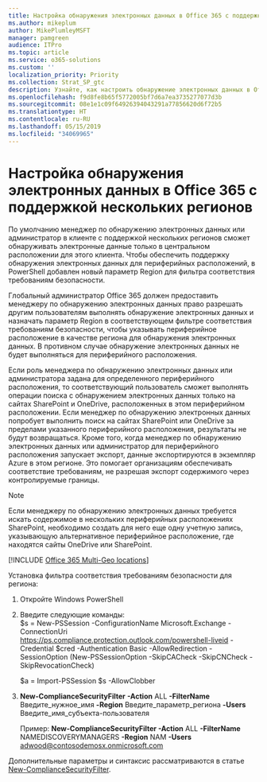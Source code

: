 ```yaml
---
title: Настройка обнаружения электронных данных в Office 365 с поддержкой нескольких регионов
ms.author: mikeplum
author: MikePlumleyMSFT
manager: pamgreen
audience: ITPro
ms.topic: article
ms.service: o365-solutions
ms.custom: ''
localization_priority: Priority
ms.collection: Strat_SP_gtc
description: Узнайте, как настроить обнаружение электронных данных в Office 365 с поддержкой нескольких регионов.
ms.openlocfilehash: f9d8fe8b65f5772005bf7d6a7ea3735277077d3b
ms.sourcegitcommit: 08e1e1c09f64926394043291a77856620d6f72b5
ms.translationtype: HT
ms.contentlocale: ru-RU
ms.lasthandoff: 05/15/2019
ms.locfileid: "34069965"
---
```

# <a name="office-365-multi-geo-ediscovery-configuration"></a>Настройка обнаружения электронных данных в Office 365 с поддержкой нескольких регионов


По умолчанию менеджер по обнаружению электронных данных или администратор в клиенте с поддержкой нескольких регионов сможет обнаруживать электронные данные только в центральном расположении для этого клиента. Чтобы обеспечить поддержку обнаружения электронных данных для периферийных расположений, в PowerShell добавлен новый параметр Region для фильтра соответствия требованиям безопасности.

Глобальный администратор Office 365 должен предоставить менеджеру по обнаружению электронных данных право разрешать другим пользователям выполнять обнаружение электронных данных и назначать параметр Region в соответствующем фильтре соответствия требованиям безопасности, чтобы указывать периферийное расположение в качестве региона для обнаружения электронных данных. В противном случае обнаружение электронных данных не будет выполняться для периферийного расположения.

Если роль менеджера по обнаружению электронных данных или администратора задана для определенного периферийного расположения, то соответствующий пользователь сможет выполнять операции поиска с обнаружением электронных данных только на сайтах SharePoint и OneDrive, расположенных в этом периферийном расположении. Если менеджер по обнаружению электронных данных попробует выполнить поиск на сайтах SharePoint или OneDrive за пределами указанного периферийного расположения, результаты не будут возвращаться. Кроме того, когда менеджер по обнаружению электронных данных или администратор для периферийного расположения запускает экспорт, данные экспортируются в экземпляр Azure в этом регионе. Это помогает организациям обеспечивать соответствие требованиям, не разрешая экспорт содержимого через контролируемые границы.

> [!NOTE]
> Если менеджеру по обнаружению электронных данных требуется искать содержимое в нескольких периферийных расположениях SharePoint, необходимо создать для него еще одну учетную запись, указывающую альтернативное периферийное расположение, где находятся сайты OneDrive или SharePoint.

[!INCLUDE [Office 365 Multi-Geo locations](includes/office-365-multi-geo-locations.md)]

Установка фильтра соответствия требованиям безопасности для региона:

1.  Откройте Windows PowerShell

2.  Введите следующие команды:  
    $s = New-PSSession -ConfigurationName Microsoft.Exchange -ConnectionUri <https://ps.compliance.protection.outlook.com/powershell-liveid> -Credential $cred -Authentication Basic -AllowRedirection -SessionOption (New-PSSessionOption -SkipCACheck -SkipCNCheck -SkipRevocationCheck)

    $a = Import-PSSession $s -AllowClobber  

3.  **New-ComplianceSecurityFilter** **-Action** ALL **-FilterName** Введите_нужное_имя **-Region** Введите_параметр_региона **-Users** Введите_имя_субъекта-пользователя

    Пример: **New-ComplianceSecurityFilter -Action** ALL **-FilterName** NAMEDISCOVERYMANAGERS **-Region** NAM **-Users** adwood@contosodemosx.onmicrosoft.com

Дополнительные параметры и синтаксис рассматриваются в статье [New-ComplianceSecurityFilter](https://technet.microsoft.com/library/mt210915(v=exchg.160).aspx).
